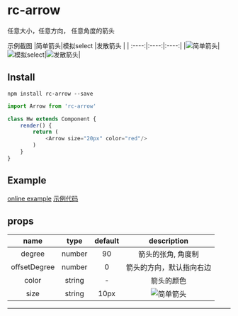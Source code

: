 ﻿# rc-arrow
任意大小，任意方向， 任意角度的箭头

示例截图
|简单箭头|模拟select |发散箭头 |
| :----:|:----:|:----:|
|![简单箭头][1]|![模拟select][2]|![发散箭头][3]|

## Install
`npm install rc-arrow --save`

```javascript
import Arrow from 'rc-arrow'

class Hw extends Component {
    render() {
        return (
            <Arrow size="20px" color="red"/>
        )
    }
}
```

## Example
[online example](https://ykforerlang.github.io/rc-arrow/example/helloworld/index.html) 
[示例代码](https://github.com/ykforerlang/rc-arrow/tree/master/example/helloworld)



## props
| name | type | default | description|
| :----: |:----:  |:----:     |:----:        |
| degree| number| 90| 箭头的张角, 角度制|
| offsetDegree| number| 0| 箭头的方向，默认指向右边|
| color| string| -| 箭头的颜色|
| size| string|10px| ![简单箭头][1]|





---


  [1]: https://raw.githubusercontent.com/ykforerlang/rc-arrow/master/static/arrow1.png
  [2]: https://raw.githubusercontent.com/ykforerlang/rc-arrow/master/static/rc2.gif
  [3]: https://raw.githubusercontent.com/ykforerlang/rc-arrow/master/static/rc4.png